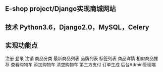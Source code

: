 ## E-shop project/Django实现商城网站

## 技术 Python3.6，Django2.0，MySQL，Celery

## 实现功能点

注册
登录
注销
商品分类
最新商品列表
品牌列表
标签列表
商品详情
相似商品推荐
查看购物车
添加购物车
清空购物车
第三方支付
订单生成
后台Admin管理端
